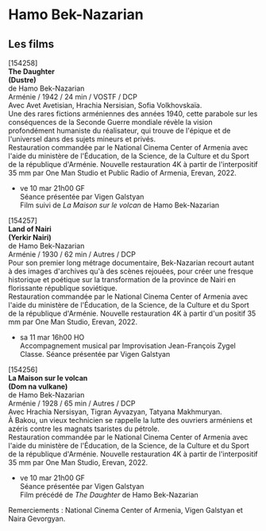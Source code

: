 # Hamo Bek-Nazarian

## Les films

[154258]  
**The Daughter**  
**(Dustre)**  
de Hamo Bek-Nazarian  
Arménie / 1942 / 24 min / VOSTF / DCP  
Avec Avet Avetisian, Hrachia Nersisian, Sofia Volkhovskaïa.  
Une des rares fictions arméniennes des années 1940, cette parabole sur les conséquences de la Seconde Guerre mondiale révèle la vision profondément humaniste du réalisateur, qui trouve de l'épique et de l'universel dans des sujets mineurs et privés.  
Restauration commandée par le National Cinema Center of Armenia avec l'aide du ministère de l'Éducation, de la Science, de la Culture et du Sport de la république d'Arménie. Nouvelle restauration 4K à partir de l'interpositif 35 mm par One Man Studio et Public Radio of Armenia, Erevan, 2022.

- ve 10 mar 21h00 GF  
Séance présentée par Vigen Galstyan  
Film suivi de _La Maison sur le volcan_ de Hamo Bek-Nazarian

[154257]  
**Land of Nairi**  
**(Yerkir Nairi)**  
de Hamo Bek-Nazarian  
Arménie / 1930 / 62 min / Autres / DCP  
Pour son premier long métrage documentaire, Bek-Nazarian recourt autant à des images d'archives qu'à des scènes rejouées, pour créer une fresque historique et poétique sur la transformation de la province de Nairi en florissante république soviétique.  
Restauration commandée par le National Cinema Center of Armenia avec l'aide du ministère de l'Éducation, de la Science, de la Culture et du Sport de la république d'Arménie. Nouvelle restauration 4K à partir d'un positif 35 mm par One Man Studio, Erevan, 2022.

- sa 11 mar 16h00 HO  
Accompagnement musical par Improvisation Jean-François Zygel Classe. Séance présentée par Vigen Galstyan

[154256]  
**La Maison sur le volcan**  
**(Dom na vulkane)**  
de Hamo Bek-Nazarian  
Arménie / 1928 / 65 min / Autres / DCP  
Avec Hrachia Nersisyan, Tigran Ayvazyan, Tatyana Makhmuryan.  
À Bakou, un vieux technicien se rappelle la lutte des ouvriers arméniens et azéris contre les magnats tsaristes du pétrole.  
Restauration commandée par le National Cinema Center of Armenia avec l'aide du ministère de l'Éducation, de la Science, de la Culture et du Sport de la république d'Arménie. Nouvelle restauration 4K à partir de l'interpositif 35 mm par One Man Studio, Erevan, 2022.

- ve 10 mar 21h00 GF  
Séance présentée par Vigen Galstyan  
Film précédé de _The Daughter_ de Hamo Bek-Nazarian

Remerciements : National Cinema Center of Armenia, Vigen Galstyan et Naira Gevorgyan.